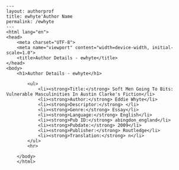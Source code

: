 
    ---
    layout: authorprof
    title: ewhyte'Author Name 
    permalink: /ewhyte
    ---
    <html lang="en">
    <head>
        <meta charset="UTF-8">
        <meta name="viewport" content="width=device-width, initial-scale=1.0">
        <title>Author Details - ewhyte</title>
    </head>
    <body>
        <h1>Author Details - ewhyte</h1>
        
            <ul>
                <li><strong>Title:</strong> Soft Men Going To Bits: Vulnerable Masculinities In Austin Clarke's Fiction</li>
                <li><strong>Author:</strong> Eddie Whyte</li>
                <li><strong>Descriptor:</strong> </li>
                <li><strong>Genre:</strong> Essay</li>
                <li><strong>Language:</strong> English</li>
                <li><strong>Pub ID:</strong> abingdon_england</li>
                <li><strong>Pubdate:</strong> 2009</li>
                <li><strong>Publisher:</strong> Routledge</li>
                <li><strong>Translation:</strong> n</li>
            </ul>
            <hr>
            
        </body>
        </html>
        
